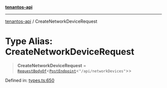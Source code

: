 [**tenantos-api**](../README.md)

***

[tenantos-api](../globals.md) / CreateNetworkDeviceRequest

# Type Alias: CreateNetworkDeviceRequest

> **CreateNetworkDeviceRequest** = [`RequestBodyOf`](RequestBodyOf.md)\<[`PostEndpoint`](PostEndpoint.md)\<`"/api/networkDevices"`\>\>

Defined in: [types.ts:650](https://github.com/shadmanZero/tenantos-api/blob/fe61944d7cb3ee6cc3061a8309e45287291cb501/src/types.ts#L650)
